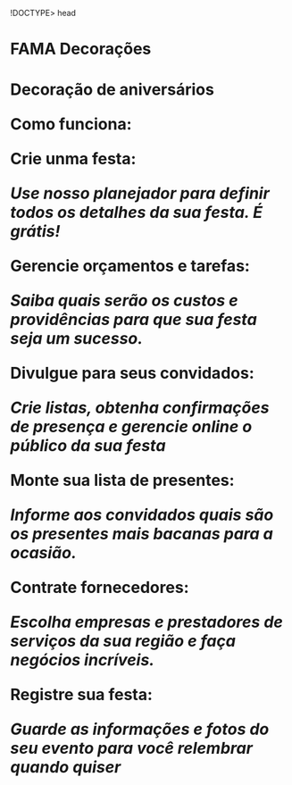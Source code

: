 !DOCTYPE>
head
<h1>FAMA Decorações<h1/>

<p <sup>Decoração de aniversários</sup> 

<p Não importa o motivo ou tamanho da sua comemoração. Sua festa sempre bem feita!

<p Tornamos facil para qualquer pessoa a tarefa de organizar uma festa bem feita, independente do motivo ou tamanho da comemoração.

<p <b>Como funciona:</b> 

<b>Crie unma festa:</b> 

<i>Use nosso planejador para definir todos os detalhes da sua festa. É grátis!</i>

<p <b>Gerencie orçamentos e tarefas:</b> 

<i>Saiba quais serão os custos e providências para que sua festa seja um sucesso.</i>

<p <b>Divulgue para seus convidados:</b>

<i>Crie listas, obtenha confirmações de presença e gerencie online o público da sua festa</i>

<p <b>Monte sua lista de presentes:</b> 

<i>Informe aos convidados quais são os presentes mais bacanas para a ocasião.</i>

<p <b>Contrate fornecedores:</b> 

<i>Escolha empresas e prestadores de serviços da sua região e faça negócios incríveis.</i>

<p <b>Registre sua festa:</b>

<i> Guarde as informações e fotos do seu evento para você relembrar quando quiser</i>
